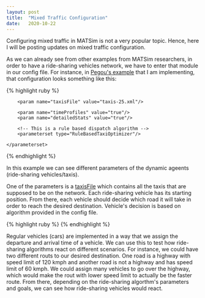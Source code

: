 ```yaml
---
layout: post
title:  "Mixed Traffic Configuration"
date:   2020-10-22
---
```


<p class="intro"><span class="dropcap">C</span>onfiguring mixed traffic in MATSim is not a very popular topic. Hence, here I will be posting updates on mixed traffic configuration.</p>

As we can already see from other examples from MATSim researchers, in order to have a ride-sharing vehicles network, we have to enter that module in our config file. For instance, in 
<a href="https://github.com/NikolaAndro/MATSim/blob/master/Pigou's%20Example/scenarios/Pigou_multiModal_2020/mielec_taxi_config_rulebased.xml">Pegou's example</a> that I am 
implementing, that configuration looks something like this:

{% highlight ruby %}
<module name="multiModeTaxi">
	<parameterset type="taxi">
		<param name="destinationKnown" value="false"/>
		<param name="vehicleDiversion" value="false"/>
		<param name="pickupDuration" value="120"/>
		<param name="dropoffDuration" value="60"/>
		<param name="onlineVehicleTracker" value="false"/>

		<param name="taxisFile" value="taxis-25.xml"/>

		<param name="timeProfiles" value="true"/>
		<param name="detailedStats" value="true"/>

		<!-- This is a rule based dispatch algorithm -->
		<parameterset type="RuleBasedTaxiOptimizer"/>

	</parameterset>
</module>
{% endhighlight %}

In this example we can see different parameters of the dynamic ageents (ride-sharing vehicles/taxis). 

One of the parameters is a <a href="https://github.com/NikolaAndro/MATSim/blob/master/Pigou's%20Example/scenarios/Pigou_multiModal_2020/taxis-25.xml">taxisFile</a> 
which contains all the taxis that are supposed to be on the network. Each ride-sharing vehicle has its starting position. From there, each vehicle should decide which road it will
take in order to reach the desired destination. Vehicle's decision is based on algorithm provided in the config file.

{% highlight ruby %}
	<!-- This is a rule based dispatch algorithm -->
	<parameterset type="RuleBasedTaxiOptimizer"/>
{% endhighlight %}

Regular vehicles (cars) are implemented in a way that we assign the departure and arrival time of a vehicle. We can use this to test how ride-sharing algorithms react on different scenarios. For instance, we could have two different routs to our desired destination. One road is a highway with speed limit of 120 kmph and another road is not a highway and has speed limit of 60 kmph. We could assign many vehicles to go over the highway, which would make the rout with lower speed limit to actually be the faster route. From there, depending on the ride-sharing algorthm's parameters and goals, we can see how ride-sharing vehicles would react. 
